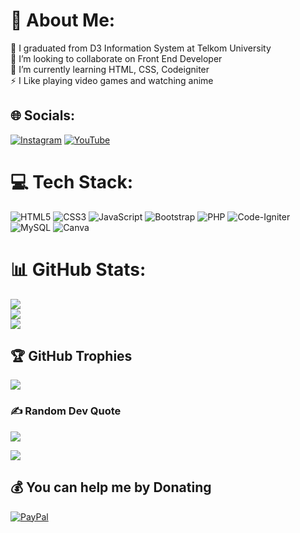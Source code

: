 # 💫 About Me:
🔭 I graduated from D3 Information System at Telkom University<br>👯 I’m looking to collaborate on Front End Developer<br>🌱 I’m currently learning HTML, CSS, Codeigniter<br>⚡ I Like playing video games and watching anime


## 🌐 Socials:
[![Instagram](https://img.shields.io/badge/Instagram-%23E4405F.svg?logo=Instagram&logoColor=white)](https://instagram.com/bagaskarakertayasa) [![YouTube](https://img.shields.io/badge/YouTube-%23FF0000.svg?logo=YouTube&logoColor=white)](https://youtube.com/@bagaskarakertayasa2025) 

# 💻 Tech Stack:
![HTML5](https://img.shields.io/badge/html5-%23E34F26.svg?style=for-the-badge&logo=html5&logoColor=white) ![CSS3](https://img.shields.io/badge/css3-%231572B6.svg?style=for-the-badge&logo=css3&logoColor=white) ![JavaScript](https://img.shields.io/badge/javascript-%23323330.svg?style=for-the-badge&logo=javascript&logoColor=%23F7DF1E) ![Bootstrap](https://img.shields.io/badge/bootstrap-%23563D7C.svg?style=for-the-badge&logo=bootstrap&logoColor=white) ![PHP](https://img.shields.io/badge/php-%23777BB4.svg?style=for-the-badge&logo=php&logoColor=white) ![Code-Igniter](https://img.shields.io/badge/CodeIgniter-%23EF4223.svg?style=for-the-badge&logo=codeIgniter&logoColor=white) ![MySQL](https://img.shields.io/badge/mysql-%2300f.svg?style=for-the-badge&logo=mysql&logoColor=white) ![Canva](https://img.shields.io/badge/Canva-%2300C4CC.svg?style=for-the-badge&logo=Canva&logoColor=white)
# 📊 GitHub Stats:
![](https://github-readme-stats.vercel.app/api?username=bagaskarakertayasa&theme=midnight-purple&hide_border=false&include_all_commits=false&count_private=false)<br/>
![](https://github-readme-streak-stats.herokuapp.com/?user=bagaskarakertayasa&theme=midnight-purple&hide_border=false)<br/>
![](https://github-readme-stats.vercel.app/api/top-langs/?username=bagaskarakertayasa&theme=midnight-purple&hide_border=false&include_all_commits=false&count_private=false&layout=compact)

## 🏆 GitHub Trophies
![](https://github-profile-trophy.vercel.app/?username=bagaskarakertayasa&theme=radical&no-frame=false&no-bg=true&margin-w=4)

### ✍️ Random Dev Quote
![](https://quotes-github-readme.vercel.app/api?type=horizontal&theme=radical)

[![](https://visitcount.itsvg.in/api?id=bagaskarakertayasa&icon=0&color=3)](https://visitcount.itsvg.in)

  ## 💰 You can help me by Donating
  [![PayPal](https://img.shields.io/badge/PayPal-00457C?style=for-the-badge&logo=paypal&logoColor=white)](https://paypal.me/bagaskarakertayasa) 

  
<!-- Proudly created with GPRM ( https://gprm.itsvg.in ) -->

